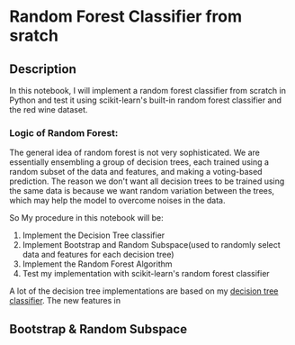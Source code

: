 # Random Forest Classifier from sratch
 
## Description

In this notebook, I will implement a random forest classifier from scratch in Python and test it using scikit-learn's built-in random forest classifier and the red wine dataset.

### Logic of Random Forest:

The general idea of random forest is not very sophisticated. We are essentially ensembling a group of decision trees, each trained using a random subset of the data and features, and making a voting-based prediction. The reason we don't want all decision trees to be trained using the same data is because we want random variation between the trees, which may help the model to overcome noises in the data.

So My procedure in this notebook will be:

1. Implement the Decision Tree classifier
2. Implement Bootstrap and Random Subspace(used to randomly select data and features for each decision tree)
3. Implement the Random Forest Algorithm
4. Test my implementation with scikit-learn's random forest classifier

A lot of the decision tree implementations are based on my [decision tree classifier](https://github.com/RandomY-2/ML_Models_From_Scratch/tree/main/Decision_Tree). The new features in 


## Bootstrap & Random Subspace
